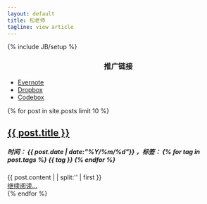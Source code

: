 ```yaml
---
layout: default
title: 松老师
tagline: view article
---
```

{% include JB/setup %}
<style type="text/css">
.content{
    background-color: inherit;
    padding: 0;
    margin: 0;
    border: 0;
    -webkit-border-radius: 0 0 0 0;
     -moz-border-radius: 0 0 0 0;
          border-radius: 0 0 0 0;
  -webkit-box-shadow: 0 0 0;
     -moz-box-shadow: 0 0 0;
          box-shadow: 0 0 0;
}
</style>
<!-- 推广链接开始 -->
<div class="home-excerpt">
    <h3 style="text-align:center">推广链接</h3>
    <ul class="post-list">
        <li>
            <span class="entry-title">
                <a href="https://app.yinxiang.com/referral/Registration.action?uid=4904023&sig=54284ba0ed39107ea43b8e7bc3a37392" target="_blank">Evernote</a>
            </span>
        </li>
        <li>
            <span class="entry-title">
                <a href="https://db.tt/1U5Pxqmo" target="_blank">Dropbox</a>
            </span>
        </li>
        <li>
            <span class="entry-title">
                <a href="https://www.codebox.io/?affiliate=535baaa9d9cff90200000314" target="_blank">Codebox</a>
            </span>
        </li>
    </ul>
</div>
<!-- 推广链接结束 -->

<!-- 最近文章开始 -->
<div>
    {% for post in site.posts limit 10 %}
    <div class="home-excerpt">
        <div class="home-excerpt-head">
            <h2><a href="{{ post.url }}">{{ post.title }}</a></h2>
            <h5>
                时间：
                <span>{{ post.date | date:"%Y/%m/%d"}}</span>
                ，标签：
                {% for tag in post.tags %}
                <span>{{ tag }}</span>
                {% endfor %}
            </h5>
        </div>
    	<div class="home-excerpt-content">
    		{{ post.content | | split:'<!--excerpt-->' | first }}
    	</div>
        <div class="home-excerpt-footer">
            <a href="{{ post.url }}">继续阅读...</a>
        </div>
    </div>
    {% endfor %}
</div>

<!-- 最近文章结束 -->

<br />

